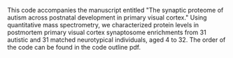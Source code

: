 This code accompanies the manuscript entitled "The synaptic proteome of autism across postnatal development in primary visual cortex."
Using quantitative mass spectrometry, we characterized protein levels in postmortem primary visual cortex synaptosome enrichments from 31 autistic and 31 matched neurotypical individuals, aged 4 to 32.
The order of the code can be found in the code outline pdf.
